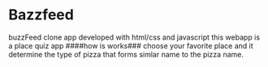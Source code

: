 # Bazzfeed
buzzFeed clone app developed with html/css and javascript
this webapp is a place quiz app 
####how is works###
choose your favorite place and it determine the type of pizza that forms simlar name to the pizza name.
